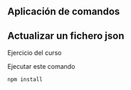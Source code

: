 ## Aplicación de comandos
## Actualizar un fichero json
Ejercicio del curso

Ejecutar este comando

```
npm install
```